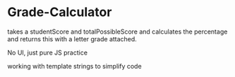 # Grade-Calculator

takes a studentScore and totalPossibleScore and calculates the percentage and returns this with a letter grade attached.

No UI, just pure JS practice 

working with template strings to simplify code 
